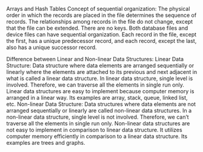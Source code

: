 Arrays and Hash Tables
Concept of sequential organization:
                                                    	The physical order in which the records are placed in the file determines the sequence of records. The relationships among records in the file do not change, except that the file can be extended. There are no keys. Both database files and device files can have sequential organization.
Each record in the file, except the first, has a unique predecessor record, and each record, except the last, also has a unique successor record.


Difference between Linear and Non-linear Data Structures:
Linear Data Structure:
Data structure where data elements are arranged sequentially or linearly where the elements are attached to its previous and next adjacent in what is called a linear data structure. In linear data structure, single level is involved. Therefore, we can traverse all the elements in single run only. Linear data structures are easy to implement because computer memory is arranged in a linear way. Its examples are array, stack, queue, linked list, etc.
Non-linear Data Structure:
Data structures where data elements are not arranged sequentially or linearly are called non-linear data structures. In a non-linear data structure, single level is not involved. Therefore, we can’t traverse all the elements in single run only. Non-linear data structures are not easy to implement in comparison to linear data structure. It utilizes computer memory efficiently in comparison to a linear data structure. Its examples are trees and graphs.
